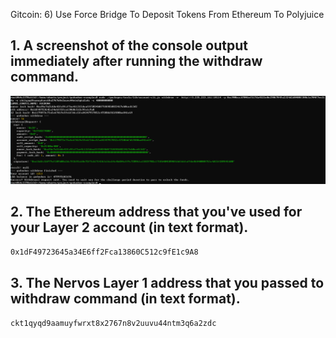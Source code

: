 Gitcoin: 6) Use Force Bridge To Deposit Tokens From Ethereum To Polyjuice

## 1. A screenshot of the console output immediately after running the withdraw command.

![](1.png)


## 2. The Ethereum address that you've used for your Layer 2 account (in text format).

```0x1dF49723645a34E6ff2Fca13860C512c9fE1c9A8```


## 3. The Nervos Layer 1 address that you passed to withdraw command (in text format).
```ckt1qyqd9aamuyfwrxt8x2767n8v2uuvu44ntm3q6a2zdc```